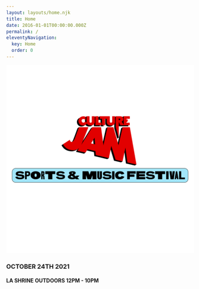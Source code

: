 ```yaml
---
layout: layouts/home.njk
title: Home
date: 2016-01-01T00:00:00.000Z
permalink: /
eleventyNavigation:
  key: Home
  order: 0
---
```

![](static/img/culture_jam_festival_logo.png)

### OCTOBER 24TH 2021 

#### LA SHRINE OUTDOORS 12PM - 10PM